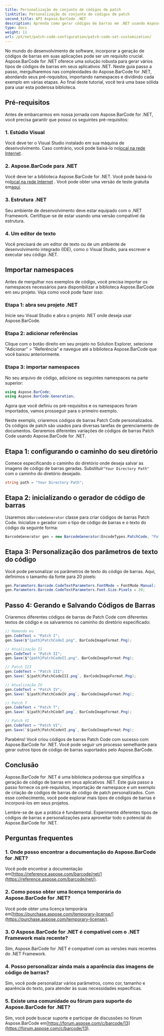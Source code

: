 ```yaml
---
title: Personalização do conjunto de códigos de patch
linktitle: Personalização do conjunto de códigos de patch
second_title: API Aspose.BarCode .NET
description: Aprenda como gerar códigos de barras em .NET usando Aspose.BarCode. Personalize e integre códigos de barras em seus aplicativos sem esforço.
type: docs
weight: 11
url: /pt/net/patch-code-configuration/patch-code-set-customization/
---
```


No mundo do desenvolvimento de software, incorporar a geração de códigos de barras em suas aplicações pode ser um requisito crucial. Aspose.BarCode for .NET oferece uma solução robusta para gerar vários tipos de códigos de barras em seus aplicativos .NET. Neste guia passo a passo, mergulharemos nas complexidades do Aspose.BarCode for .NET, abordando seus pré-requisitos, importando namespaces e dividindo cada exemplo em várias etapas. Ao final deste tutorial, você terá uma base sólida para usar esta poderosa biblioteca.

## Pré-requisitos

Antes de embarcarmos em nossa jornada com Aspose.BarCode for .NET, você precisa garantir que possui os seguintes pré-requisitos:

### 1. Estúdio Visual
 Você deve ter o Visual Studio instalado em sua máquina de desenvolvimento. Caso contrário, você pode baixá-lo no[local na rede Internet](https://visualstudio.microsoft.com/).

### 2. Aspose.BarCode para .NET
 Você deve ter a biblioteca Aspose.BarCode for .NET. Você pode baixá-lo no[local na rede Internet](https://releases.aspose.com/barcode/net/) . Você pode obter uma versão de teste gratuita em[aqui](https://releases.aspose.com/).

### 3. Estrutura .NET
Seu ambiente de desenvolvimento deve estar equipado com o .NET Framework. Certifique-se de estar usando uma versão compatível da estrutura.

### 4. Um editor de texto
Você precisará de um editor de texto ou de um ambiente de desenvolvimento integrado (IDE), como o Visual Studio, para escrever e executar seu código .NET.

## Importar namespaces

Antes de mergulhar nos exemplos de código, você precisa importar os namespaces necessários para disponibilizar a biblioteca Aspose.BarCode em seu projeto. Veja como você pode fazer isso:

### Etapa 1: abra seu projeto .NET
Inicie seu Visual Studio e abra o projeto .NET onde deseja usar Aspose.BarCode.

### Etapa 2: adicionar referências
Clique com o botão direito em seu projeto no Solution Explorer, selecione "Adicionar" > "Referência" e navegue até a biblioteca Aspose.BarCode que você baixou anteriormente.

### Etapa 3: importar namespaces
No seu arquivo de código, adicione os seguintes namespaces na parte superior:

```csharp
using Aspose.BarCode;
using Aspose.BarCode.Generation;
```

Agora que você definiu os pré-requisitos e os namespaces foram importados, vamos prosseguir para o primeiro exemplo.

Neste exemplo, criaremos códigos de barras Patch Code personalizados. Os códigos de patch são usados para diversas tarefas de gerenciamento de documentos. Geraremos diferentes variações de códigos de barras Patch Code usando Aspose.BarCode for .NET.

## Etapa 1: configurando o caminho do seu diretório

 Comece especificando o caminho do diretório onde deseja salvar as imagens de código de barras geradas. Substituir`"Your Directory Path"` com o caminho do diretório desejado.

```csharp
string path = "Your Directory Path";
```

## Etapa 2: inicializando o gerador de código de barras

 Usaremos o`BarcodeGenerator` classe para criar códigos de barras Patch Code. Inicialize o gerador com o tipo de código de barras e o texto do código da seguinte forma:

```csharp
BarcodeGenerator gen = new BarcodeGenerator(EncodeTypes.PatchCode, "Patch I");
```

## Etapa 3: Personalização dos parâmetros de texto do código

Você pode personalizar os parâmetros de texto do código de barras. Aqui, definimos o tamanho da fonte para 20 pixels:

```csharp
gen.Parameters.Barcode.CodeTextParameters.FontMode = FontMode.Manual;
gen.Parameters.Barcode.CodeTextParameters.Font.Size.Pixels = 20;
```

## Passo 4: Gerando e Salvando Códigos de Barras

Criaremos diferentes códigos de barras de Patch Code com diferentes textos de código e os salvaremos no caminho do diretório especificado:

```csharp
// Remendo eu
gen.CodeText = "Patch I";
gen.Save($"{path}PatchCodeI.png", BarCodeImageFormat.Png);

// Atualização II
gen.CodeText = "Patch II";
gen.Save($"{path}PatchCodeII.png", BarCodeImageFormat.Png);

// Patch III
gen.CodeText = "Patch III";
gen.Save(`${path}PatchCodeIII.png`, BarCodeImageFormat.Png);

// Atualização IV
gen.CodeText = "Patch IV";
gen.Save(`${path}PatchCodeIV.png`, BarCodeImageFormat.Png);

// Patch T
gen.CodeText = "Patch T";
gen.Save(`${path}PatchCodeT.png`, BarCodeImageFormat.Png);

// Patch VI
gen.CodeText = "Patch VI";
gen.Save(`${path}PatchCodeVI.png`, BarCodeImageFormat.Png);
```

Parabéns! Você criou códigos de barras Patch Code com sucesso com Aspose.BarCode for .NET. Você pode seguir um processo semelhante para gerar outros tipos de código de barras suportados pelo Aspose.BarCode.

## Conclusão

Aspose.BarCode for .NET é uma biblioteca poderosa que simplifica a geração de código de barras em seus aplicativos .NET. Este guia passo a passo fornece os pré-requisitos, importação de namespace e um exemplo de criação de códigos de barras de código de patch personalizados. Com esse conhecimento, você pode explorar mais tipos de códigos de barras e incorporá-los em seus projetos.

Lembre-se de que a prática é fundamental. Experimente diferentes tipos de códigos de barras e personalizações para aproveitar todo o potencial do Aspose.BarCode for .NET.

## Perguntas frequentes

### 1. Onde posso encontrar a documentação do Aspose.BarCode for .NET?
 Você pode encontrar a documentação em[https://reference.aspose.com/barcode/net/](https://reference.aspose.com/barcode/net/).

### 2. Como posso obter uma licença temporária do Aspose.BarCode for .NET?
 Você pode obter uma licença temporária em[https://purchase.aspose.com/temporary-license/](https://purchase.aspose.com/temporary-license/).

### 3. O Aspose.BarCode for .NET é compatível com o .NET Framework mais recente?
Sim, Aspose.BarCode for .NET é compatível com as versões mais recentes do .NET Framework.

### 4. Posso personalizar ainda mais a aparência das imagens de código de barras?
Sim, você pode personalizar vários parâmetros, como cor, tamanho e aparência do texto, para atender às suas necessidades específicas.

### 5. Existe uma comunidade ou fórum para suporte do Aspose.BarCode for .NET?
 Sim, você pode buscar suporte e participar de discussões no fórum Aspose.BarCode em[https://forum.aspose.com/c/barcode/13](https://forum.aspose.com/c/barcode/13).
